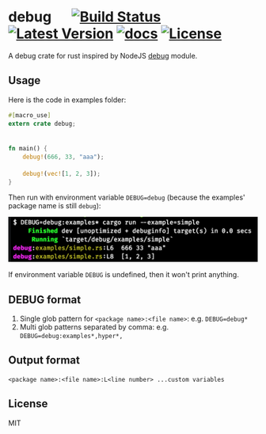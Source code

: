 # debug &emsp; [![Build Status]][travis] [![Latest Version]][crates.io] [![docs]][docs.rs] [![License]][License Link]

[Build Status]: https://api.travis-ci.org/zaaack/debug-rs.svg?branch=master
[travis]: https://travis-ci.org/zaaack/debug-rs
[Latest Version]: https://img.shields.io/crates/v/debug.svg
[crates.io]: https://crates.io/crates/debug
[docs]: https://docs.rs/debug/badge.svg
[docs.rs]: https://docs.rs/debug/
[License]: https://img.shields.io/badge/license-MIT-blue.svg
[License Link]: https://github.com/zaaack/debug-rs/blob/master/LICENSE

A debug crate for rust inspired by NodeJS [debug](https://github.com/visionmedia/debug) module.


## Usage
Here is the code in examples folder:  
```rust
#[macro_use]
extern crate debug;


fn main() {
    debug!(666, 33, "aaa");

    debug!(vec![1, 2, 3]);
}
```

Then run with environment variable `DEBUG=debug` (because the examples' package name is still `debug`):

![](docs/out.png)

If environment variable `DEBUG` is undefined, then it won't print anything.


## DEBUG format

1. Single glob pattern for `<package name>:<file name>`: e.g. `DEBUG=debug*`
2. Multi glob patterns separated by comma: e.g. `DEBUG=debug:examples*,hyper*,`


## Output format

```
<package name>:<file name>:L<line number> ...custom variables
```

## License

MIT
